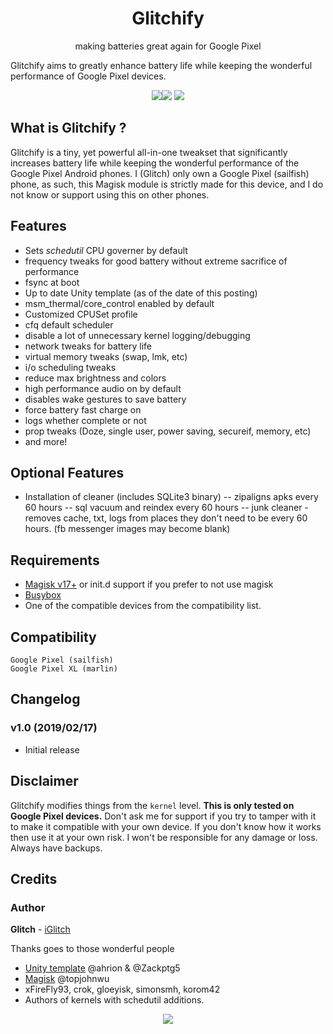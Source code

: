 <h1 align="center">Glitchify</h1>
<p align="center">making batteries great again for Google Pixel<strong></strong>
</p>

Glitchify aims to greatly enhance battery life while keeping the wonderful performance of Google Pixel devices.

<p align="center">
<img src="https://img.shields.io/badge/Version-1.0-lightgrey.svg?style=flat-square"/><img src="https://img.shields.io/badge/Updated-Feb%2016%2C%202019-brightgreen.svg?style=flat-square"/> <a href="https://discordapp.com/invite/YBK3HRE"><img src="https://img.shields.io/badge/Discord-Channel-blue.svg?style=flat-square"></a>
</p>

## What is Glitchify ?
Glitchify is a tiny, yet powerful all-in-one tweakset that significantly increases battery life while keeping the wonderful performance of the Google Pixel Android phones.  I (Glitch) only own a Google Pixel (sailfish) phone, as such, this Magisk module is strictly made for this device, and I do not know or support using this on other phones.

## Features
- Sets *schedutil* CPU governer by default
- frequency tweaks for good battery without extreme sacrifice of performance
- fsync at boot
- Up to date Unity template (as of the date of this posting)
- msm_thermal/core_control enabled by default
- Customized CPUSet profile
- cfq default scheduler
- disable a lot of unnecessary kernel logging/debugging
- network tweaks for battery life
- virtual memory tweaks (swap, lmk, etc)
- i/o scheduling tweaks
- reduce max brightness and colors
- high performance audio on by default
- disables wake gestures to save battery
- force battery fast charge on
- logs whether complete or not
- prop tweaks (Doze, single user, power saving, secureif, memory, etc)
- and more!

## Optional Features
- Installation of cleaner (includes SQLite3 binary)
-- zipaligns apks every 60 hours
-- sql vacuum and reindex every 60 hours
-- junk cleaner - removes cache, txt, logs from places they don't need to be every 60 hours. (fb messenger images may become blank)

## Requirements
- [Magisk v17+](https://github.com/topjohnwu/Magisk/releases) or init.d support if you prefer to not use magisk
- [Busybox](https://forum.xda-developers.com/attachment.php?attachmentid=4654214&d=1543441627)
- One of the compatible devices from the compatibility list.

## Compatibility
```
Google Pixel (sailfish)
Google Pixel XL (marlin)
```
## Changelog
### v1.0 (2019/02/17)
- Initial release

## Disclaimer
Glitchify modifies things from the `kernel` level. **This is only tested on Google Pixel devices.** Don't ask me for support if you try to tamper with it to make it compatible with your own device. If you don't know how it works then use it at your own risk. I won't be responsible for any damage or loss. Always have backups.

## Credits
### Author
**Glitch** - [iGlitch](https://github.com/iGlitch)

Thanks goes to those wonderful people
- [Unity template](https://github.com/Zackptg5/Unity) @ahrion & @Zackptg5 
- [Magisk](https://github.com/topjohnwu/Magisk) @topjohnwu
- xFireFly93, crok, gloeyisk, simonsmh, korom42
- Authors of kernels with schedutil additions.

<p align="center">
<img src="http://hits.dwyl.io/iGlitch/glitchify.svg"/>
</p>
